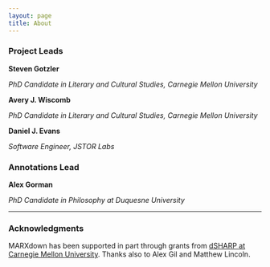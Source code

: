 ```yaml
---
layout: page
title: About
---
```


### Project Leads

**Steven Gotzler**

*PhD Candidate in Literary and Cultural Studies, Carnegie Mellon University*

**Avery J. Wiscomb**

*PhD Candidate in Literary and Cultural Studies, Carnegie Mellon University*

**Daniel J. Evans**

*Software Engineer, JSTOR Labs*

### Annotations Lead

**Alex Gorman**

*PhD Candidate in Philosophy at Duquesne University*

* * *

### Acknowledgments

MARXdown has been supported in part through grants from [dSHARP at Carnegie Mellon University](http://dsharp.library.cmu.edu/). Thanks also to Alex Gil and Matthew Lincoln.
